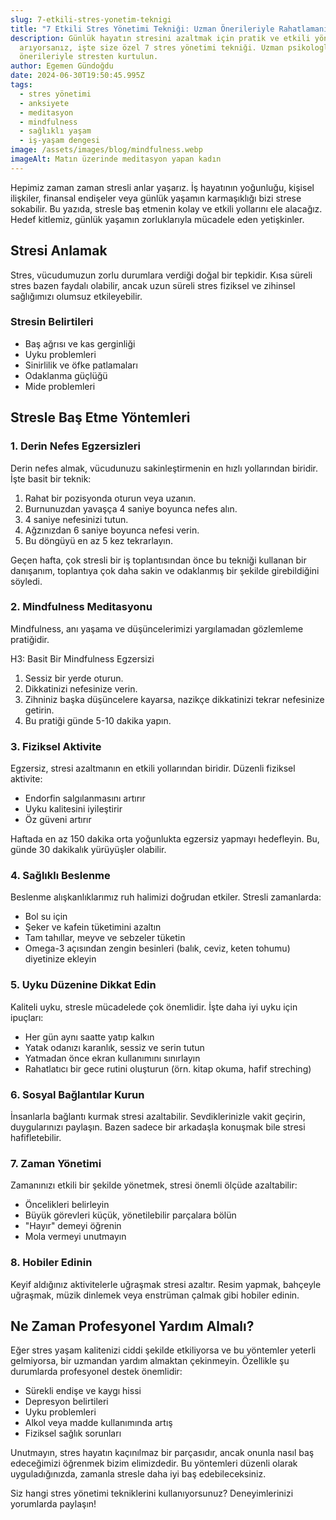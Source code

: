 ```yaml
---
slug: 7-etkili-stres-yonetim-teknigi
title: "7 Etkili Stres Yönetimi Tekniği: Uzman Önerileriyle Rahatlamanın Yolları"
description: Günlük hayatın stresini azaltmak için pratik ve etkili yöntemler
  arıyorsanız, işte size özel 7 stres yönetimi tekniği. Uzman psikologların
  önerileriyle stresten kurtulun.
author: Egemen Gündoğdu
date: 2024-06-30T19:50:45.995Z
tags:
  - stres yönetimi
  - anksiyete
  - meditasyon
  - mindfulness
  - sağlıklı yaşam
  - iş-yaşam dengesi
image: /assets/images/blog/mindfulness.webp
imageAlt: Matın üzerinde meditasyon yapan kadın
---
```

Hepimiz zaman zaman stresli anlar yaşarız. İş hayatının yoğunluğu, kişisel ilişkiler, finansal endişeler veya günlük yaşamın karmaşıklığı bizi strese sokabilir. Bu yazıda, stresle baş etmenin kolay ve etkili yollarını ele alacağız. Hedef kitlemiz, günlük yaşamın zorluklarıyla mücadele eden yetişkinler.

## Stresi Anlamak

Stres, vücudumuzun zorlu durumlara verdiği doğal bir tepkidir. Kısa süreli stres bazen faydalı olabilir, ancak uzun süreli stres fiziksel ve zihinsel sağlığımızı olumsuz etkileyebilir.

### Stresin Belirtileri

* Baş ağrısı ve kas gerginliği
* Uyku problemleri
* Sinirlilik ve öfke patlamaları
* Odaklanma güçlüğü
* Mide problemleri

## Stresle Baş Etme Yöntemleri

### 1. Derin Nefes Egzersizleri

Derin nefes almak, vücudunuzu sakinleştirmenin en hızlı yollarından biridir. İşte basit bir teknik:

1. Rahat bir pozisyonda oturun veya uzanın.
2. Burnunuzdan yavaşça 4 saniye boyunca nefes alın.
3. 4 saniye nefesinizi tutun.
4. Ağzınızdan 6 saniye boyunca nefesi verin.
5. Bu döngüyü en az 5 kez tekrarlayın.

Geçen hafta, çok stresli bir iş toplantısından önce bu tekniği kullanan bir danışanım, toplantıya çok daha sakin ve odaklanmış bir şekilde girebildiğini söyledi.

### 2. Mindfulness Meditasyonu

Mindfulness, anı yaşama ve düşüncelerimizi yargılamadan gözlemleme pratiğidir.

H3: Basit Bir Mindfulness Egzersizi

1. Sessiz bir yerde oturun.
2. Dikkatinizi nefesinize verin.
3. Zihniniz başka düşüncelere kayarsa, nazikçe dikkatinizi tekrar nefesinize getirin.
4. Bu pratiği günde 5-10 dakika yapın.

### 3. Fiziksel Aktivite

Egzersiz, stresi azaltmanın en etkili yollarından biridir. Düzenli fiziksel aktivite:

* Endorfin salgılanmasını artırır
* Uyku kalitesini iyileştirir
* Öz güveni artırır

Haftada en az 150 dakika orta yoğunlukta egzersiz yapmayı hedefleyin. Bu, günde 30 dakikalık yürüyüşler olabilir.

### 4. Sağlıklı Beslenme

Beslenme alışkanlıklarımız ruh halimizi doğrudan etkiler. Stresli zamanlarda:

* Bol su için
* Şeker ve kafein tüketimini azaltın
* Tam tahıllar, meyve ve sebzeler tüketin
* Omega-3 açısından zengin besinleri (balık, ceviz, keten tohumu) diyetinize ekleyin

### 5. Uyku Düzenine Dikkat Edin

Kaliteli uyku, stresle mücadelede çok önemlidir. İşte daha iyi uyku için ipuçları:

* Her gün aynı saatte yatıp kalkın
* Yatak odanızı karanlık, sessiz ve serin tutun
* Yatmadan önce ekran kullanımını sınırlayın
* Rahatlatıcı bir gece rutini oluşturun (örn. kitap okuma, hafif streching)

### 6. Sosyal Bağlantılar Kurun

İnsanlarla bağlantı kurmak stresi azaltabilir. Sevdiklerinizle vakit geçirin, duygularınızı paylaşın. Bazen sadece bir arkadaşla konuşmak bile stresi hafifletebilir.

### 7. Zaman Yönetimi

Zamanınızı etkili bir şekilde yönetmek, stresi önemli ölçüde azaltabilir:

* Öncelikleri belirleyin
* Büyük görevleri küçük, yönetilebilir parçalara bölün
* "Hayır" demeyi öğrenin
* Mola vermeyi unutmayın

### 8. Hobiler Edinin

Keyif aldığınız aktivitelerle uğraşmak stresi azaltır. Resim yapmak, bahçeyle uğraşmak, müzik dinlemek veya enstrüman çalmak gibi hobiler edinin.

## Ne Zaman Profesyonel Yardım Almalı?

Eğer stres yaşam kalitenizi ciddi şekilde etkiliyorsa ve bu yöntemler yeterli gelmiyorsa, bir uzmandan yardım almaktan çekinmeyin. Özellikle şu durumlarda profesyonel destek önemlidir:

* Sürekli endişe ve kaygı hissi
* Depresyon belirtileri
* Uyku problemleri
* Alkol veya madde kullanımında artış
* Fiziksel sağlık sorunları

Unutmayın, stres hayatın kaçınılmaz bir parçasıdır, ancak onunla nasıl baş edeceğimizi öğrenmek bizim elimizdedir. Bu yöntemleri düzenli olarak uyguladığınızda, zamanla stresle daha iyi baş edebileceksiniz.

Siz hangi stres yönetimi tekniklerini kullanıyorsunuz? Deneyimlerinizi yorumlarda paylaşın!